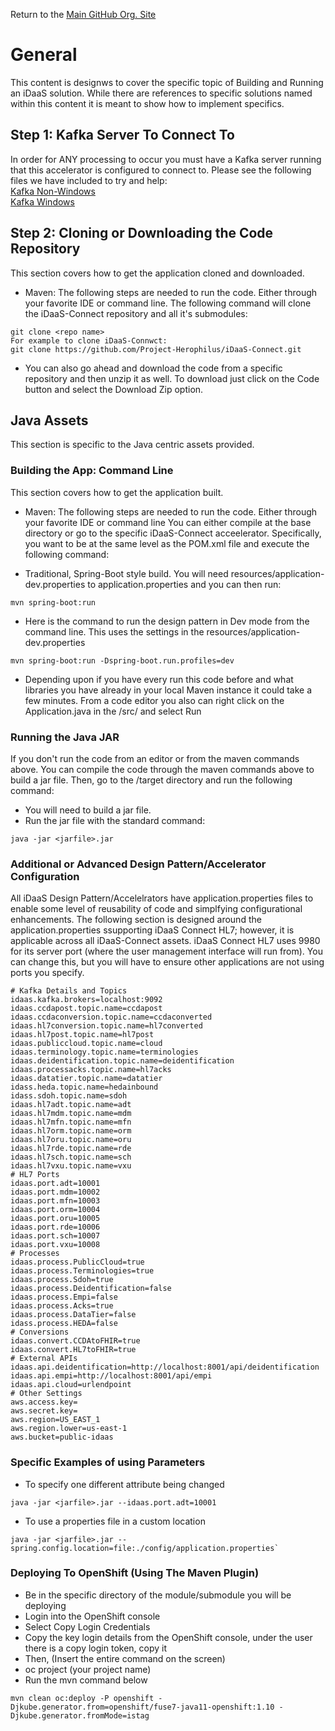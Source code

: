 Return to the <a href="https://github.com/Project-Herophilus" target="_blank">Main GitHub Org. Site</a>

# General 
This content is designws to cover the specific topic of Building and Running an iDaaS solution. While there are references to specific solutions 
named within this content it is meant to show how to implement specifics.

## Step 1: Kafka Server To Connect To
In order for ANY processing to occur you must have a Kafka server running that this accelerator is configured to connect to.
Please see the following files we have included to try and help: <br/>
[Kafka Non-Windows](https://github.com/Project-Herophilus/Project-Herophilus-Assets/blob/main/Kafka.md)<br/>
[Kafka Windows](https://github.com/Project-Herophilus/Project-Herophilus-Assets/blob/main/KafkaWindows.md)<br/>

## Step 2: Cloning or Downloading the Code Repository
This section covers how to get the application cloned and downloaded.
+ Maven: The following steps are needed to run the code. Either through your favorite IDE or command line. The following command will
clone the iDaaS-Connect repository and all it's submodules:
```
git clone <repo name>
For example to clone iDaaS-Connwct:
git clone https://github.com/Project-Herophilus/iDaaS-Connect.git
 ```
+ You can also go ahead and download the code from a specific repository and then unzip it as well. To download just click on the Code
button and select the Download Zip option.

## Java Assets
This section is specific to the Java centric assets provided.

### Building the App: Command Line
This section covers how to get the application built.
+ Maven: The following steps are needed to run the code. Either through your favorite IDE or command line
You can either compile at the base directory or go to the specific iDaaS-Connect acceelerator. Specifically, you want to
be at the same level as the POM.xml file and execute the following command: <br/>

- Traditional, Spring-Boot style build. You will need resources/application-dev.properties to application.properties and you can then run: 
```
mvn spring-boot:run
```
- Here is the command to run the design pattern in Dev mode from the command line. This uses the settings in the resources/application-dev.properties
```
mvn spring-boot:run -Dspring-boot.run.profiles=dev
 ```

- Depending upon if you have every run this code before and what libraries you have already in your local Maven instance
it could take a few minutes. From a code editor you also can right click on the Application.java in the /src/<application namespace> and select Run

### Running the Java JAR
If you don't run the code from an editor or from the maven commands above. You can compile the code through the maven
commands above to build a jar file. Then, go to the /target directory and run the following command: <br/>

- You will need to build a jar file.
- Run the jar file with the standard command:
```
java -jar <jarfile>.jar 
```

### Additional or Advanced Design Pattern/Accelerator Configuration
 
All iDaaS Design Pattern/Accelelrators have application.properties files to enable some level of reusability of code and simplfying configurational enhancements. The following section is designed around the application.properties ssupporting iDaaS Connect HL7; however, it is applicable across all iDaaS-Connect assets. iDaaS Connect HL7 uses 9980 for its server port (where the user management interface will run from). You can change this, but you will have to ensure other applications are not using ports you specify.

```
# Kafka Details and Topics
idaas.kafka.brokers=localhost:9092
idaas.ccdapost.topic.name=ccdapost
idaas.ccdaconversion.topic.name=ccdaconverted
idaas.hl7conversion.topic.name=hl7converted
idaas.hl7post.topic.name=hl7post
idaas.publiccloud.topic.name=cloud
idaas.terminology.topic.name=terminologies
idaas.deidentification.topic.name=deidentification
idaas.processacks.topic.name=hl7acks
idaas.datatier.topic.name=datatier
idass.heda.topic.name=hedainbound
idass.sdoh.topic.name=sdoh
idaas.hl7adt.topic.name=adt
idaas.hl7mdm.topic.name=mdm
idaas.hl7mfn.topic.name=mfn
idaas.hl7orm.topic.name=orm
idaas.hl7oru.topic.name=oru
idaas.hl7rde.topic.name=rde
idaas.hl7sch.topic.name=sch
idaas.hl7vxu.topic.name=vxu
# HL7 Ports
idaas.port.adt=10001
idaas.port.mdm=10002
idaas.port.mfn=10003
idaas.port.orm=10004
idaas.port.oru=10005
idaas.port.rde=10006
idaas.port.sch=10007
idaas.port.vxu=10008
# Processes
idaas.process.PublicCloud=true
idaas.process.Terminologies=true
idaas.process.Sdoh=true
idaas.process.Deidentification=false
idaas.process.Empi=false
idaas.process.Acks=true
idaas.process.DataTier=false
idass.process.HEDA=false
# Conversions
idaas.convert.CCDAtoFHIR=true
idaas.convert.HL7toFHIR=true
# External APIs
idaas.api.deidentification=http://localhost:8001/api/deidentification
idaas.api.empi=http://localhost:8001/api/empi
idaas.api.cloud=urlendpoint
# Other Settings
aws.access.key=
aws.secret.key=
aws.region=US_EAST_1
aws.region.lower=us-east-1
aws.bucket=public-idaas
```
### Specific Examples of using Parameters  

 - To specify one different attribute being changed
 ```
 java -jar <jarfile>.jar --idaas.port.adt=10001
 ```
 - To use a properties file in a custom location 
 ```
 java -jar <jarfile>.jar --spring.config.location=file:./config/application.properties`
```
 
### Deploying To OpenShift (Using The Maven Plugin)

 - Be in the specific directory of the module/submodule you will be deploying
 - Login into the OpenShift console 
 - Select Copy Login Credentials
 - Copy the key login details from the OpenShift console, under the user there is a copy login token, copy it
 - Then, (Insert the entire command on the screen)
 - oc project (your project name)
 - Run the mvn command below

```
mvn clean oc:deploy -P openshift -Djkube.generator.from=openshift/fuse7-java11-openshift:1.10 -Djkube.generator.fromMode=istag
```
